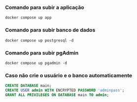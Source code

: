 ### Comando para subir a aplicação

```
docker compose up app
```

### Comando para subir banco de dados

```
docker compose up postgresql -d

```

### Comando para subir pgAdmin

```
docker compose up pgadmin -d
```

### Caso não crie o usuário e o banco automaticamente


```sql
CREATE DATABASE main;
CREATE USER admin WITH ENCRYPTED PASSWORD 'adminpass';
GRANT ALL PRIVILEGES ON DATABASE main TO admin;
```